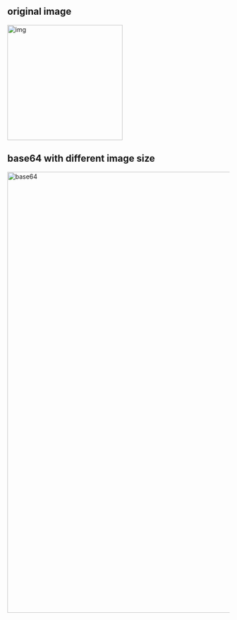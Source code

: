 ## original image

<img width="261" alt="img" src="https://github.com/moonkorea00/base64/assets/78708082/465ee2c8-3664-4863-952a-c51924fdb0e9">


## base64 with different image size

<img width="999" alt="base64" src="https://github.com/moonkorea00/base64/assets/78708082/4cfac062-edaa-4f28-872d-fb3880def5e1">
